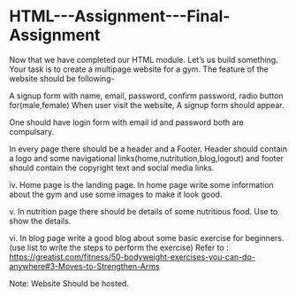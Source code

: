 # HTML---Assignment---Final-Assignment

Now that we have completed our HTML module. Let’s us build something. Your task is to create a multipage website for a gym. The feature of the website should be following-

A signup form with name, email, password, confirm password, radio button for(male,female)
 When user visit the website, A signup form should appear.
 
One should have  login form with  email id and password both are compulsary.

In every page there should be a header and a Footer. Header should contain a logo and some navigational links(home,nutritution,blog,logout) and footer should contain the copyright text and social media links.

iv. Home page is the landing page. In home page write some information about the gym and use some images to make it look good.

v. In nutrition page there should be details of some nutritious food. Use to show the details. 

vi. In blog page write a good blog about some basic exercise for beginners. (use list to write the steps to perform the exercise)
Refer to : https://greatist.com/fitness/50-bodyweight-exercises-you-can-do-anywhere#3-Moves-to-Strengthen-Arms

Note: Website Should be hosted.
